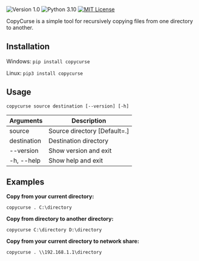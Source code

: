 ![Version 1.0](http://img.shields.io/badge/version-v0.0.2-green.svg)
![Python 3.10](http://img.shields.io/badge/python-3.10-blue.svg)
[![MIT License](http://img.shields.io/badge/license-MIT%20License-blue.svg)](https://github.com/0xrytlock/copycurse/blob/main/LICENSE)

CopyCurse is a simple tool for recursively copying files from one directory to another.

## Installation

Windows:
`pip install copycurse`

Linux:
`pip3 install copycurse`

## Usage

`copycurse source destination [--version] [-h]`

| Arguments         | Description                       |
|-------------------|-----------------------------------| 
| source            | Source directory [Default=.]      | 
| destination       | Destination directory             |
| --version         | Show version and exit             |
| -h, --help        | Show help and exit                |

## Examples

**Copy from your current directory:**

`copycurse . C:\directory`

**Copy from directory to another directory:**

`copycurse C:\directory D:\directory`

**Copy from your current directory to network share:**

`copycurse . \\192.168.1.1\directory`